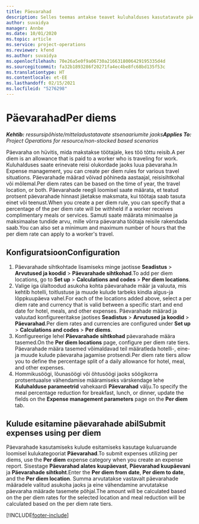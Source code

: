 ```yaml
---
title: Päevarahad
description: Selles teemas antakse teavet kuluhalduses kasutatavate päevarahade reeglite kohta.
author: suvaidya
manager: Annbe
ms.date: 10/01/2020
ms.topic: article
ms.service: project-operations
ms.reviewer: kfend
ms.author: suvaidya
ms.openlocfilehash: 70e26a5e0f9a06730a2166318006429195335d4d
ms.sourcegitcommit: fa32b1893286f20271fa4ec4be8fc68bd135f53c
ms.translationtype: HT
ms.contentlocale: et-EE
ms.lasthandoff: 02/15/2021
ms.locfileid: "5276298"
---
```

# <a name="per-diems"></a><span data-ttu-id="02607-103">Päevarahad</span><span class="sxs-lookup"><span data-stu-id="02607-103">Per diems</span></span>

<span data-ttu-id="02607-104">_**Kehtib:** ressursipõhiste/mitteladustatavate stsenaariumite jaoks_</span><span class="sxs-lookup"><span data-stu-id="02607-104">_**Applies To:** Project Operations for resource/non-stocked based scenarios_</span></span>


<span data-ttu-id="02607-105">Päevaraha on hüvitis, mida makstakse töötajale, kes töö tõttu reisib.</span><span class="sxs-lookup"><span data-stu-id="02607-105">A per diem is an allowance that is paid to a worker who is traveling for work.</span></span> <span data-ttu-id="02607-106">Kuluhalduses saate erinevate reisi olukordade jaoks luua päevaraha.</span><span class="sxs-lookup"><span data-stu-id="02607-106">In Expense management, you can create per diem rules for  various travel situations.</span></span> <span data-ttu-id="02607-107">Päevarahade määrad võivad põhineda aastaajal, reisisihtkohal või mõlemal.</span><span class="sxs-lookup"><span data-stu-id="02607-107">Per diem rates can be based on the time of year, the travel location, or both.</span></span> <span data-ttu-id="02607-108">Päevarahade reegli loomisel saate määrata, et teatud protsent päevarahade hinnast jäetakse maksmata, kui töötaja saab tasuta einet või teenust.</span><span class="sxs-lookup"><span data-stu-id="02607-108">When you create a per diem  rule, you can specify that a percentage of the per diem rate will be withheld if a worker receives complimentary meals or services.</span></span> <span data-ttu-id="02607-109">Samuti saate määrata minimaalse ja maksimaalse tundide arvu, mille võrra päevaraha töötaja reisile rakendada saab.</span><span class="sxs-lookup"><span data-stu-id="02607-109">You can also set a minimum and maximum number of hours that the per diem rate can apply to a worker's travel.</span></span>

## <a name="configuration"></a><span data-ttu-id="02607-110">Konfiguratsioon</span><span class="sxs-lookup"><span data-stu-id="02607-110">Configuration</span></span> 

1. <span data-ttu-id="02607-111">Päevarahade sihtkohtade lisamiseks minge jaotisse **Seadistus** > **Arvutused ja koodid** > **Päevarahade sihtkohad**.</span><span class="sxs-lookup"><span data-stu-id="02607-111">To add per diem locations, go to **Set up** > **Calculations and codes** > **Per diem locations**.</span></span>
2. <span data-ttu-id="02607-112">Valige iga ülaltoodud asukoha kohta päevarahade määr ja valuuta, mis kehtib hotelli, toitlustuse ja muude kulude tarbeks kindla algus-ja lõppkuupäeva vahel.</span><span class="sxs-lookup"><span data-stu-id="02607-112">For each of the locations added above, select a per diem rate and currency that is valid between a specific start and end date for hotel, meals, and other expenses.</span></span> <span data-ttu-id="02607-113">Päevarahade määrad ja valuutad konfigureeritakse jaotises **Seadistus** > **Arvutused ja koodid** > **Päevarahad**.</span><span class="sxs-lookup"><span data-stu-id="02607-113">Per diem rates and currencies are configured under **Set up** > **Calculations and codes** > **Per diems**.</span></span>
3. <span data-ttu-id="02607-114">Konfigureerige lehel **Päevarahade sihtkohad** päevarahade määra tasemed.</span><span class="sxs-lookup"><span data-stu-id="02607-114">On the **Per diem locations** page, configure per diem rate tiers.</span></span> <span data-ttu-id="02607-115">Päevarahade määra tasemed võimaldavad teil määratleda hotelli-, eine- ja muude kulude päevaraha jagamise protsendi.</span><span class="sxs-lookup"><span data-stu-id="02607-115">Per diem rate tiers allow you to define the percentage split of a daily allowance for hotel, meal, and other expenses.</span></span> 
4. <span data-ttu-id="02607-116">Hommikusöögi, lõunasöögi või õhtusöögi jaoks söögikorra protsentuaalse vähendamise määramiseks värskendage lehe **Kuluhalduse parameetrid** vahekaardi **Päevarahad** välju.</span><span class="sxs-lookup"><span data-stu-id="02607-116">To specify the meal percentage reduction for breakfast, lunch, or dinner, update the fields on the **Expense management parameters** page on the **Per diem** tab.</span></span> 
    
## <a name="submit-expenses-using-per-diem"></a><span data-ttu-id="02607-117">Kulude esitamine päevarahade abil</span><span class="sxs-lookup"><span data-stu-id="02607-117">Submit expenses using per diem</span></span>
<span data-ttu-id="02607-118">Päevarahade kasutamiseks kulude esitamiseks kasutage kuluaruande loomisel kulukategooriat **Päevarahad**.</span><span class="sxs-lookup"><span data-stu-id="02607-118">To submit expenses utilizing per diems, use the **Per diem** expense category when you create an expense report.</span></span> <span data-ttu-id="02607-119">Sisestage **Päevarahad alates kuupäevast**, **Päevarahad kuupäevani** ja **Päevarahade sihtkoht**.</span><span class="sxs-lookup"><span data-stu-id="02607-119">Enter the **Per diem from date**, **Per diem to date**,  and the **Per diem location**.</span></span> <span data-ttu-id="02607-120">Summa arvutatakse vastavalt päevarahade määradele valitud asukoha jaoks ja eine vähendamine arvutatakse päevaraha määrade tasemete põhjal.</span><span class="sxs-lookup"><span data-stu-id="02607-120">The amount will be calculated based on the per diem rates for the selected location and meal reduction will be calculated based on the per diem rate tiers.</span></span>


[!INCLUDE[footer-include](../includes/footer-banner.md)]